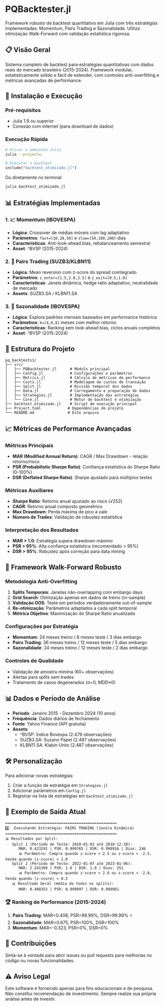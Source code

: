 # PQBacktester.jl

Framework robusto de backtest quantitativo em Julia com três estratégias implementadas: Momentum, Pairs Trading e Sazonalidade. Utiliza otimização Walk-Forward com validação estatística rigorosa.

## 📋 Visão Geral

Sistema completo de backtest para estratégias quantitativas com dados reais do mercado brasileiro (2015-2024). Framework modular, estatisticamente sólido e fácil de estender, com controles anti-overfitting e métricas avançadas de performance.

## 🚀 Instalação e Execução

### Pré-requisitos
- Julia 1.9 ou superior
- Conexão com internet (para download de dados)

### Execução Rápida
```bash
# Ativar o ambiente Julia
julia --project=.

# Executar o backtest
include("backtest_otimizado.jl")
```

Ou diretamente no terminal:
```bash
julia backtest_otimizado.jl
```

## 📊 Estratégias Implementadas

### 1. 📈 Momentum (IBOVESPA)
- **Lógica**: Crossover de médias móveis com lag adaptativo
- **Parâmetros**: `fast=[10,20,50]` e `slow=[50,100,200]` dias
- **Características**: Anti-look-ahead bias, rebalanceamento semestral
- **Asset**: ^BVSP (2015-2024)

### 2. 🔄 Pairs Trading (SUZB3/KLBN11)
- **Lógica**: Mean reversion com z-score do spread cointegrado
- **Parâmetros**: `z_enter=[1.5,2.0,2.5]` e `z_exit=[0.5,1.0]`
- **Características**: Janela dinâmica, hedge ratio adaptativo, neutralidade de mercado
- **Assets**: SUZB3.SA / KLBN11.SA

### 3. 📅 Sazonalidade (IBOVESPA)  
- **Lógica**: Explora padrões mensais baseados em performance histórica
- **Parâmetros**: `k=[4,6,8]` meses com melhor retorno
- **Características**: Ranking sem look-ahead bias, ciclos anuais completos
- **Asset**: ^BVSP (2015-2024)

## 🔧 Estrutura do Projeto

```
pq_backtests1/
├── src/
│   ├── PQBacktester.jl      # Módulo principal
│   ├── Config.jl            # Configurações e parâmetros
│   ├── Metrics.jl           # Cálculo de métricas de performance
│   ├── Costs.jl             # Modelagem de custos de transação
│   ├── Split.jl             # Divisão temporal dos dados
│   ├── Data.jl              # Carregamento e preparação de dados
│   ├── Strategies.jl        # Implementação das estratégias
│   └── Core.jl              # Motor de backtest e otimização
├── backtest_otimizado.jl    # Script de execução principal
├── Project.toml            # Dependências do projeto
└── README.md               # Este arquivo
```

## 📈 Métricas de Performance Avançadas

### Métricas Principais
- **MAR (Modified Annual Return)**: CAGR / Max Drawdown - relação retorno/risco
- **PSR (Probabilistic Sharpe Ratio)**: Confiança estatística do Sharpe Ratio (0-100%)
- **DSR (Deflated Sharpe Ratio)**: Sharpe ajustado para múltiplos testes

### Métricas Auxiliares
- **Sharpe Ratio**: Retorno anual ajustado ao risco (√252)
- **CAGR**: Retorno anual composto geométrico  
- **Max Drawdown**: Perda máxima de pico a vale
- **Número de Trades**: Validação de robustez estatística

### Interpretação dos Resultados
- **MAR > 1.0**: Estratégia supera drawdown máximo
- **PSR > 95%**: Alta confiança estatística (recomendado > 95%)
- **DSR > 95%**: Robustez após correção para data mining

## 🎯 Framework Walk-Forward Robusto

### Metodologia Anti-Overfitting
1. **Splits Temporais**: Janelas não-overlapping com embargo days
2. **Grid Search**: Otimização apenas em dados de treino (in-sample)
3. **Validação OOS**: Teste em períodos verdadeiramente out-of-sample
4. **Re-otimização**: Parâmetros adaptados a cada split temporal
5. **Métrica Objetivo**: Maximização do Sharpe Ratio anualizado

### Configurações por Estratégia
- **Momentum**: 24 meses treino / 6 meses teste / 3 dias embargo
- **Pairs Trading**: 36 meses treino / 12 meses teste / 5 dias embargo  
- **Sazonalidade**: 24 meses treino / 12 meses teste / 2 dias embargo

### Controles de Qualidade
- Validação de amostra mínima (60+ observações)
- Alertas para splits sem trades
- Tratamento de casos degenerados (σ=0, MDD≈0)

## 📊 Dados e Período de Análise

- **Período**: Janeiro 2015 - Dezembro 2024 (10 anos)
- **Frequência**: Dados diários de fechamento
- **Fonte**: Yahoo Finance (API gratuita)
- **Assets**:
  - ^BVSP: Índice Bovespa (2.479 observações)
  - SUZB3.SA: Suzano Papel (2.487 observações)  
  - KLBN11.SA: Klabin Units (2.487 observações)

## 🛠️ Personalização

Para adicionar novas estratégias:
1. Criar a função de estratégia em `Strategies.jl`
2. Adicionar parâmetros em `Config.jl`
3. Registrar na lista de estratégias em `backtest_otimizado.jl`

## 📄 Exemplo de Saída Atual

```
==================================================
2️⃣  Executando Estratégia: PAIRS TRADING (Janela Dinâmica)
==================================================
📊 Resultados por Split:
   Split 1 (Período de Teste: 2018-01-02 até 2018-12-28):
      MAR: 0.423291 | PSR: 0.999765 | DSR: 0.998916 | Dias: 246
      📊 Parâmetro: Compra quando z-score > 2.5 ou z-score < -2.5, Venda quando |z-score| < 1.0
   Split 2 (Período de Teste: 2022-01-07 até 2023-01-06):
      MAR: 2.241309 | PSR: 1.0 | DSR: 1.0 | Dias: 251
      📊 Parâmetro: Compra quando z-score > 2.0 ou z-score < -2.0, Venda quando |z-score| < 0.5
   📊 Resultado Geral (média de todos os splits):
      MAR: 0.408353 | PSR: 0.999997 | DSR: 0.999981
```

### 🏆 Ranking de Performance (2015-2024)
1. **Pairs Trading**: MAR=0.408, PSR=99.99%, DSR=99.99% ⭐
2. **Sazonalidade**: MAR=0.675, PSR=100%, DSR=100% 
3. **Momentum**: MAR=-0.323, PSR=0%, DSR=0%

## 🤝 Contribuições

Sinta-se à vontade para abrir issues ou pull requests para melhorias no código ou novas funcionalidades.

## ⚠️ Aviso Legal

Este software é fornecido apenas para fins educacionais e de pesquisa. Não constitui recomendação de investimento. Sempre realize sua própria análise antes de investir.